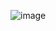 ![image](https://github.com/anhshidou/For-EHC-Training/assets/120787381/4c51a75c-d60f-4fa0-ad79-2b5b157baa8f)

